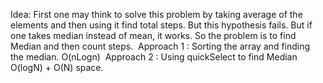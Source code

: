 Idea: First one may think to solve this problem by taking average of the elements and then using it find total steps. But this hypothesis fails. But if one takes median instead of mean, it works. So the problem is to find Median and then count steps.
​
Approach 1 : Sorting the array and finding the median. O(nLogn)
​
Approach 2 : Using quickSelect to find Median O(logN) + O(N) space.